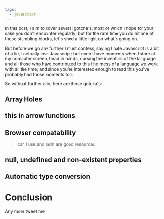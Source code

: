 ```yaml
---
tags:
  - javascript
---
```


In this post, I aim to cover several gotcha's,
most of which I hope for your sake you don't encounter regularly;
but for the rare time you do hit one of these stumbling blocks, let's shed a little light on what's going on.


But before we go any further I must confess, saying I hate Javascript is a bit of a lie, I actually love Javascript;
but even I have moments when I stare at my computer screen, head in hands,
cursing the inventors of the language and all those who have contributed to this fine mess of a language we work with all the time;
and since you're interested enough to read this you've probably had those moments too. 


So without further ado, here are those gotcha's:

## Array Holes

## this in arrow functions

## Browser compatability

> can I use and mdn are good resources

## null, undefined and non-existent properties

## Automatic type conversion

# Conclusion

Any more tweet me 
